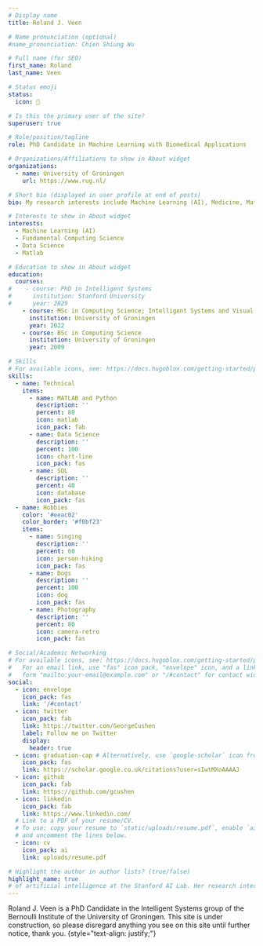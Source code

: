 ```yaml
---
# Display name
title: Roland J. Veen

# Name pronunciation (optional)
#name_pronunciation: Chien Shiung Wu

# Full name (for SEO)
first_name: Roland
last_name: Veen

# Status emoji
status:
  icon: 🍵

# Is this the primary user of the site?
superuser: true

# Role/position/tagline
role: PhD Candidate in Machine Learning with Biomedical Applications

# Organizations/Affiliations to show in About widget
organizations:
  - name: University of Groningen
    url: https://www.rug.nl/

# Short bio (displayed in user profile at end of posts)
bio: My research interests include Machine Learning (AI), Medicine, Matlab and Python

# Interests to show in About widget
interests:
  - Machine Learning (AI)
  - Fundamental Computing Science
  - Data Science
  - Matlab

# Education to show in About widget
education:
  courses:
#    - course: PhD in Intelligent Systems
#      institution: Stanford University
#      year: 2029
    - course: MSc in Computing Science; Intelligent Systems and Visual Computing
      institution: University of Groningen
      year: 2022
    - course: BSc in Computing Science
      institution: University of Groningen
      year: 2009

# Skills
# For available icons, see: https://docs.hugoblox.com/getting-started/page-builder/#icons
skills:
  - name: Technical
    items:
      - name: MATLAB and Python
        description: ''
        percent: 80
        icon: matlab
        icon_pack: fab
      - name: Data Science
        description: ''
        percent: 100
        icon: chart-line
        icon_pack: fas
      - name: SQL
        description: ''
        percent: 40
        icon: database
        icon_pack: fas
  - name: Hobbies
    color: '#eeac02'
    color_border: '#f0bf23'
    items:
      - name: Singing
        description: ''
        percent: 60
        icon: person-hiking
        icon_pack: fas
      - name: Dogs
        description: ''
        percent: 100
        icon: dog
        icon_pack: fas
      - name: Photography
        description: ''
        percent: 80
        icon: camera-retro
        icon_pack: fas

# Social/Academic Networking
# For available icons, see: https://docs.hugoblox.com/getting-started/page-builder/#icons
#   For an email link, use "fas" icon pack, "envelope" icon, and a link in the
#   form "mailto:your-email@example.com" or "/#contact" for contact widget.
social:
  - icon: envelope
    icon_pack: fas
    link: '/#contact'
  - icon: twitter
    icon_pack: fab
    link: https://twitter.com/GeorgeCushen
    label: Follow me on Twitter
    display:
      header: true
  - icon: graduation-cap # Alternatively, use `google-scholar` icon from `ai` icon pack
    icon_pack: fas
    link: https://scholar.google.co.uk/citations?user=sIwtMXoAAAAJ
  - icon: github
    icon_pack: fab
    link: https://github.com/gcushen
  - icon: linkedin
    icon_pack: fab
    link: https://www.linkedin.com/
  # Link to a PDF of your resume/CV.
  # To use: copy your resume to `static/uploads/resume.pdf`, enable `ai` icons in `params.yaml`,
  # and uncomment the lines below.
  - icon: cv
    icon_pack: ai
    link: uploads/resume.pdf

# Highlight the author in author lists? (true/false)
highlight_name: true
# of artificial intelligence at the Stanford AI Lab. Her research interests include distributed robotics, mobile computing and programmable matter. She leads the Robotic Neurobiology group, which develops self-reconfiguring robots, systems of self-organizing robots, and mobile sensor networks.
---
```


Roland J. Veen is a PhD Candidate in the Intelligent Systems group of the Bernoulli Institute of the University of Groningen. This site is under construction, so please disregard anything you see on this site until further notice, thank you.
{style="text-align: justify;"}
